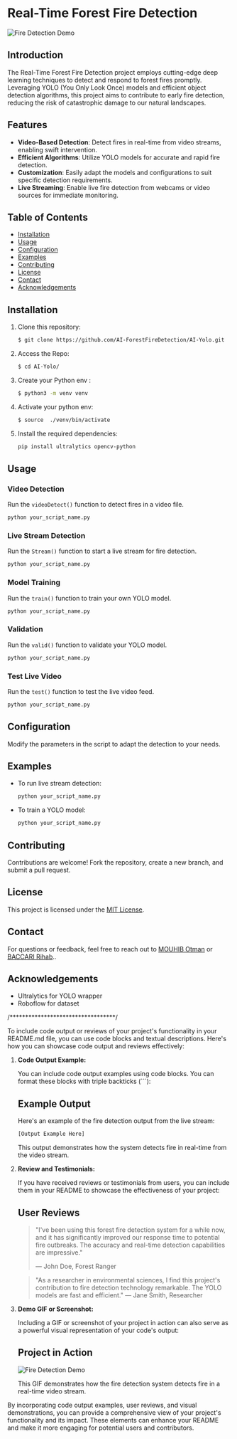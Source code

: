 



# Real-Time Forest Fire Detection

![Fire Detection Demo](2.mp4_out.gif)

## Introduction

The Real-Time Forest Fire Detection project employs cutting-edge deep learning techniques to detect and respond to forest fires promptly. Leveraging YOLO (You Only Look Once) models and efficient object detection algorithms, this project aims to contribute to early fire detection, reducing the risk of catastrophic damage to our natural landscapes.

## Features

- **Video-Based Detection**: Detect fires in real-time from video streams, enabling swift intervention.
- **Efficient Algorithms**: Utilize YOLO models for accurate and rapid fire detection.
- **Customization**: Easily adapt the models and configurations to suit specific detection requirements.
- **Live Streaming**: Enable live fire detection from webcams or video sources for immediate monitoring.

## Table of Contents

- [Installation](#installation)
- [Usage](#usage)
- [Configuration](#configuration)
- [Examples](#examples)
- [Contributing](#contributing)
- [License](#license)
- [Contact](#contact)
- [Acknowledgements](#acknowledgements)

## Installation

1. Clone this repository:
   ```sh
   $ git clone https://github.com/AI-ForestFireDetection/AI-Yolo.git
   ```
2. Access the Repo:
   ```sh
   $ cd AI-Yolo/
   ```
3. Create your Python env :
   ```sh
   $ python3 -m venv venv
   ```
4. Activate your python env:
   ```sh
   $ source  ./venv/bin/activate
   ```
5. Install the required dependencies:
   ```sh
   pip install ultralytics opencv-python
   ```

## Usage

### Video Detection

Run the `videoDetect()` function to detect fires in a video file.

```sh
python your_script_name.py
```

### Live Stream Detection

Run the `Stream()` function to start a live stream for fire detection.

```sh
python your_script_name.py
```

### Model Training

Run the `train()` function to train your own YOLO model.

```sh
python your_script_name.py
```

### Validation

Run the `valid()` function to validate your YOLO model.

```sh
python your_script_name.py
```

### Test Live Video

Run the `test()` function to test the live video feed.

```sh
python your_script_name.py
```

## Configuration

Modify the parameters in the script to adapt the detection to your needs.

## Examples

- To run live stream detection:
  ```sh
  python your_script_name.py
  ```

- To train a YOLO model:
  ```sh
  python your_script_name.py
  ```

## Contributing

Contributions are welcome! Fork the repository, create a new branch, and submit a pull request.

## License

This project is licensed under the [MIT License](LICENSE).

## Contact

For questions or feedback, feel free to reach out to [MOUHIB Otman](mailto:mouhib.otm@gmail.com) or [BACCARI Rihab](mailto:mouhib.otm@gmail.com)..

## Acknowledgements

- Ultralytics for YOLO wrapper
- Roboflow for dataset



/**********************************/


To include code output or reviews of your project's functionality in your README.md file, you can use code blocks and textual descriptions. Here's how you can showcase code output and reviews effectively:

1. **Code Output Example:**
   
   You can include code output examples using code blocks. You can format these blocks with triple backticks (\```):

 
   ## Example Output

   Here's an example of the fire detection output from the live stream:

   ```python
   [Output Example Here]
   ```

   This output demonstrates how the system detects fire in real-time from the video stream.


2. **Review and Testimonials:**
   
   If you have received reviews or testimonials from users, you can include them in your README to showcase the effectiveness of your project:

  
   ## User Reviews

   > "I've been using this forest fire detection system for a while now, and it has significantly improved our response time to potential fire outbreaks. The accuracy and real-time detection capabilities are impressive."
   >
   > — John Doe, Forest Ranger

   > "As a researcher in environmental sciences, I find this project's contribution to fire detection technology remarkable. The YOLO models are fast and efficient."
   > — Jane Smith, Researcher
   

3. **Demo GIF or Screenshot:**

   Including a GIF or screenshot of your project in action can also serve as a powerful visual representation of your code's output:

  
   ## Project in Action

   ![Fire Detection Demo](demo.gif)

   This GIF demonstrates how the fire detection system detects fire in a real-time video stream.
 

By incorporating code output examples, user reviews, and visual demonstrations, you can provide a comprehensive view of your project's functionality and its impact. These elements can enhance your README and make it more engaging for potential users and contributors.

